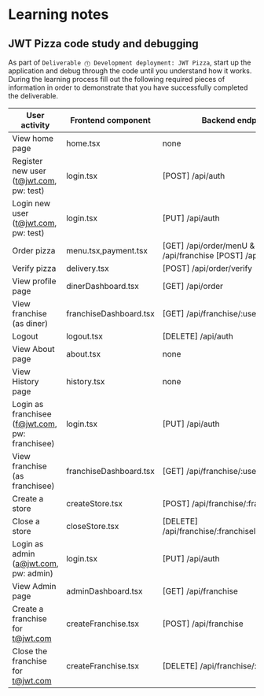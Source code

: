 # Learning notes

## JWT Pizza code study and debugging

As part of `Deliverable ⓵ Development deployment: JWT Pizza`, start up the application and debug through the code until you understand how it works. During the learning process fill out the following required pieces of information in order to demonstrate that you have successfully completed the deliverable.

| User activity                                       | Frontend component                 | Backend endpoints                                                                | Database SQL |
| --------------------------------------------------- | ---------------------------------- | ----------------------------------------------------------                       | ------------ |
| View home page                                      |     home.tsx                       |     none                                                                         |              |
| Register new user<br/>(t@jwt.com, pw: test)         |     login.tsx                      |     [POST] /api/auth                                                             |              |
| Login new user<br/>(t@jwt.com, pw: test)            |     login.tsx                      |     [PUT] /api/auth                                                              |              |
| Order pizza                                         |     menu.tsx,payment.tsx           |     [GET] /api/order/menU & [GET] /api/franchise   [POST] /api/order             |              |
| Verify pizza                                        |     delivery.tsx                   |     [POST] /api/order/verify                                                     |              |
| View profile page                                   |     dinerDashboard.tsx             |     [GET] /api/order                                                             |              |
| View franchise<br/>(as diner)                       |     franchiseDashboard.tsx         |     [GET] /api/franchise/:userId                                                 |              |
| Logout                                              |     logout.tsx                     |     [DELETE] /api/auth                                                           |              |
| View About page                                     |     about.tsx                      |     none                                                                         |              |
| View History page                                   |     history.tsx                    |     none                                                                         |              |
| Login as franchisee<br/>(f@jwt.com, pw: franchisee) |     login.tsx                      |     [PUT] /api/auth                                                              |              |
| View franchise<br/>(as franchisee)                  |     franchiseDashboard.tsx         |     [GET] /api/franchise/:userId                                                 |              |
| Create a store                                      |     createStore.tsx                |     [POST] /api/franchise/:franchiseId/store                                     |              |
| Close a store                                       |     closeStore.tsx                 |     [DELETE] /api/franchise/:franchiseId/store/:storeId'                         |              |
| Login as admin<br/>(a@jwt.com, pw: admin)           |     login.tsx	                   |     [PUT] /api/auth                                                              |              |
| View Admin page                                     |     adminDashboard.tsx             |     [GET] /api/franchise                                                         |              |
| Create a franchise for t@jwt.com                    |     createFranchise.tsx            |     [POST] /api/franchise                                                        |              |
| Close the franchise for t@jwt.com                   |     createFranchise.tsx            |     [DELETE] /api/franchise/:franchiseId                                         |              |